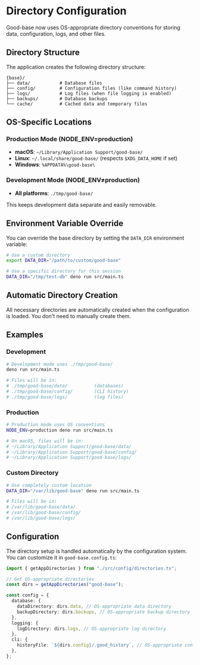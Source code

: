 # Directory Configuration

Good-base now uses OS-appropriate directory conventions for storing data,
configuration, logs, and other files.

## Directory Structure

The application creates the following directory structure:

```text
{base}/
├── data/           # Database files
├── config/         # Configuration files (like command history)
├── logs/           # Log files (when file logging is enabled)
├── backups/        # Database backups
└── cache/          # Cached data and temporary files
```

## OS-Specific Locations

### Production Mode (NODE_ENV=production)

- **macOS**: `~/Library/Application Support/good-base/`
- **Linux**: `~/.local/share/good-base/` (respects `$XDG_DATA_HOME` if set)
- **Windows**: `%APPDATA%\good-base\`

### Development Mode (NODE_ENV≠production)

- **All platforms**: `./tmp/good-base/`

This keeps development data separate and easily removable.

## Environment Variable Override

You can override the base directory by setting the `DATA_DIR` environment
variable:

```bash
# Use a custom directory
export DATA_DIR="/path/to/custom/good-base"

# Use a specific directory for this session
DATA_DIR="/tmp/test-db" deno run src/main.ts
```

## Automatic Directory Creation

All necessary directories are automatically created when the configuration is
loaded. You don't need to manually create them.

## Examples

### Development

```bash
# Development mode uses ./tmp/good-base/
deno run src/main.ts

# Files will be in:
# ./tmp/good-base/data/          (databases)
# ./tmp/good-base/config/        (CLI history)
# ./tmp/good-base/logs/          (log files)
```

### Production

```bash
# Production mode uses OS conventions  
NODE_ENV=production deno run src/main.ts

# On macOS, files will be in:
# ~/Library/Application Support/good-base/data/
# ~/Library/Application Support/good-base/config/
# ~/Library/Application Support/good-base/logs/
```

### Custom Directory

```bash
# Use completely custom location
DATA_DIR="/var/lib/good-base" deno run src/main.ts

# Files will be in:
# /var/lib/good-base/data/
# /var/lib/good-base/config/
# /var/lib/good-base/logs/
```

## Configuration

The directory setup is handled automatically by the configuration system. You
can customize it in `good-base.config.ts`:

```typescript
import { getAppDirectories } from "./src/config/directories.ts";

// Get OS-appropriate directories
const dirs = getAppDirectories("good-base");

const config = {
  database: {
    dataDirectory: dirs.data, // OS-appropriate data directory
    backupDirectory: dirs.backups, // OS-appropriate backup directory
  },
  logging: {
    logDirectory: dirs.logs, // OS-appropriate log directory
  },
  cli: {
    historyFile: `${dirs.config}/.good_history`, // OS-appropriate config directory
  },
};
```
